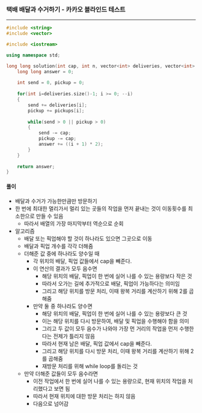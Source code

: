 ### 택배 배달과 수거하기 - 카카오 블라인드 테스트

***

```c++
#include <string>
#include <vector>

#include <iostream>

using namespace std;

long long solution(int cap, int n, vector<int> deliveries, vector<int> pickups) {
    long long answer = 0;
    
    int send = 0, pickup = 0;
    
    for(int i=deliveries.size()-1; i >= 0; --i)
    {
        send += deliveries[i];
        pickup += pickups[i];
        
        while(send > 0 || pickup > 0)
        {
            send -= cap; 
            pickup -= cap; 
            answer += ((i + 1) * 2); 
        }
    }
    
    return answer;
}
```



#### 풀이

- 배달과 수거가 가능한만큼만 방문하기
- 한 번에 최대한 멀리가서 멀리 있는 곳들의 작업을 먼저 끝내는 것이 이동횟수를 최소한으로 만들 수 있음
  - 따라서 배열의 가장 마지막부터 역순으로 순회
- 알고리즘
  - 배달 또는 픽업해야 할 것이 하나라도 있으면 그곳으로 이동
  - 배달과 픽업 개수를 각각 더해줌
  - 더해준 값 중에 하나라도 양수일 때
    - 각 위치의 배달, 픽업 값들에서 cap을 빼준다.
    - 이 연산의 결과가 모두 음수면
      - 해당 위치의 배달, 픽업이 한 번에 실어 나를 수 있는 용량보다 작은 것
      - 따라서 오가는 길에 추가적으로 배달, 픽업이 가능하다는 의미임
      - 그리고 해당 위치를 방문 처리, 이때 왕복 거리를 계산하기 위해 2를 곱해줌
    - 만약 둘 중 하나라도 양수면
      - 해당 위치의 배달, 픽업이 한 번에 실어 나를 수 있는 용량보다 큰 것
      - 이는 해당 위치를 다시 방문하여, 배달 및 픽업을 수행해야 함을 의미
      - 그리고 두 값이 모두 음수가 나와야 가장 먼 거리의 작업을 먼저 수행한다는 전제가 틀리지 않음
      - 따라서 현재 남은 배달, 픽업 값에서 cap을 빼준다.
      - 그리고 해당 위치를 다시 방문 처리, 이때 왕복 거리를 계산하기 위해 2를 곱해줌
      - 재방문 처리를 위해 while loop를 돌리는 것
  - 만약 더해준 값들이 모두 음수라면
    - 이전 작업에서 한 번에 실어 나를 수 있는 용량으로, 현재 위치의 작업을 처리했다고 보면 됨
    - 따라서 현재 위치에 대한 방문 처리는 하지 않음
    - 다음으로 넘어감